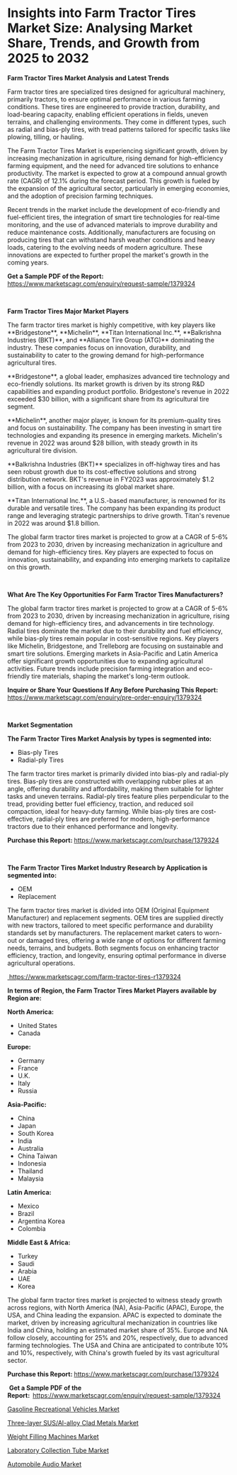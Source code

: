 <p><h1>Insights into Farm Tractor Tires Market Size: Analysing Market Share, Trends, and Growth from 2025 to 2032</h1></p><p><strong>Farm Tractor Tires Market Analysis and Latest Trends</strong></p>
<p><p>Farm tractor tires are specialized tires designed for agricultural machinery, primarily tractors, to ensure optimal performance in various farming conditions. These tires are engineered to provide traction, durability, and load-bearing capacity, enabling efficient operations in fields, uneven terrains, and challenging environments. They come in different types, such as radial and bias-ply tires, with tread patterns tailored for specific tasks like plowing, tilling, or hauling.</p><p>The Farm Tractor Tires Market is experiencing significant growth, driven by increasing mechanization in agriculture, rising demand for high-efficiency farming equipment, and the need for advanced tire solutions to enhance productivity. The market is expected to grow at a compound annual growth rate (CAGR) of 12.1% during the forecast period. This growth is fueled by the expansion of the agricultural sector, particularly in emerging economies, and the adoption of precision farming techniques.</p><p>Recent trends in the market include the development of eco-friendly and fuel-efficient tires, the integration of smart tire technologies for real-time monitoring, and the use of advanced materials to improve durability and reduce maintenance costs. Additionally, manufacturers are focusing on producing tires that can withstand harsh weather conditions and heavy loads, catering to the evolving needs of modern agriculture. These innovations are expected to further propel the market's growth in the coming years.</p></p>
<p><strong>Get a Sample PDF of the Report:&nbsp;</strong> <a href="https://www.marketscagr.com/enquiry/request-sample/1379324?utm_campaign=1920&utm_medium=2&utm_source=Github&utm_content=ia&utm_term=21012025&utm_id=farm-tractor-tires">https://www.marketscagr.com/enquiry/request-sample/1379324</a></p>
<p>&nbsp;</p>
<p><strong>Farm Tractor Tires Major Market Players</strong></p>
<p><p>The farm tractor tires market is highly competitive, with key players like **Bridgestone**, **Michelin**, **Titan International Inc.**, **Balkrishna Industries (BKT)**, and **Alliance Tire Group (ATG)** dominating the industry. These companies focus on innovation, durability, and sustainability to cater to the growing demand for high-performance agricultural tires.</p><p>**Bridgestone**, a global leader, emphasizes advanced tire technology and eco-friendly solutions. Its market growth is driven by its strong R&D capabilities and expanding product portfolio. Bridgestone's revenue in 2022 exceeded $30 billion, with a significant share from its agricultural tire segment.</p><p>**Michelin**, another major player, is known for its premium-quality tires and focus on sustainability. The company has been investing in smart tire technologies and expanding its presence in emerging markets. Michelin's revenue in 2022 was around $28 billion, with steady growth in its agricultural tire division.</p><p>**Balkrishna Industries (BKT)** specializes in off-highway tires and has seen robust growth due to its cost-effective solutions and strong distribution network. BKT's revenue in FY2023 was approximately $1.2 billion, with a focus on increasing its global market share.</p><p>**Titan International Inc.**, a U.S.-based manufacturer, is renowned for its durable and versatile tires. The company has been expanding its product range and leveraging strategic partnerships to drive growth. Titan's revenue in 2022 was around $1.8 billion.</p><p>The global farm tractor tires market is projected to grow at a CAGR of 5-6% from 2023 to 2030, driven by increasing mechanization in agriculture and demand for high-efficiency tires. Key players are expected to focus on innovation, sustainability, and expanding into emerging markets to capitalize on this growth.</p></p>
<p>&nbsp;</p>
<p><strong>What Are The Key Opportunities For Farm Tractor Tires Manufacturers?</strong></p>
<p><p>The global farm tractor tires market is projected to grow at a CAGR of 5-6% from 2023 to 2030, driven by increasing mechanization in agriculture, rising demand for high-efficiency tires, and advancements in tire technology. Radial tires dominate the market due to their durability and fuel efficiency, while bias-ply tires remain popular in cost-sensitive regions. Key players like Michelin, Bridgestone, and Trelleborg are focusing on sustainable and smart tire solutions. Emerging markets in Asia-Pacific and Latin America offer significant growth opportunities due to expanding agricultural activities. Future trends include precision farming integration and eco-friendly tire materials, shaping the market's long-term outlook.</p></p>
<p><strong>Inquire or Share Your Questions If Any Before Purchasing This Report:</strong> <a href="https://www.marketscagr.com/enquiry/pre-order-enquiry/1379324?utm_campaign=1920&utm_medium=2&utm_source=Github&utm_content=ia&utm_term=21012025&utm_id=farm-tractor-tires">https://www.marketscagr.com/enquiry/pre-order-enquiry/1379324</a></p>
<p>&nbsp;</p>
<p><strong>Market Segmentation</strong></p>
<p><strong>The Farm Tractor Tires Market Analysis by types is segmented into:</strong></p>
<p><ul><li>Bias-ply Tires</li><li>Radial-ply Tires</li></ul></p>
<p><p>The farm tractor tires market is primarily divided into bias-ply and radial-ply tires. Bias-ply tires are constructed with overlapping rubber plies at an angle, offering durability and affordability, making them suitable for lighter tasks and uneven terrains. Radial-ply tires feature plies perpendicular to the tread, providing better fuel efficiency, traction, and reduced soil compaction, ideal for heavy-duty farming. While bias-ply tires are cost-effective, radial-ply tires are preferred for modern, high-performance tractors due to their enhanced performance and longevity.</p></p>
<p><strong>Purchase this Report:&nbsp;</strong><a href="https://www.marketscagr.com/purchase/1379324?utm_campaign=1920&utm_medium=2&utm_source=Github&utm_content=ia&utm_term=21012025&utm_id=farm-tractor-tires">https://www.marketscagr.com/purchase/1379324</a></p>
<p>&nbsp;</p>
<p><strong>The Farm Tractor Tires Market Industry Research by Application is segmented into:</strong></p>
<p><ul><li>OEM</li><li>Replacement</li></ul></p>
<p><p>The farm tractor tires market is divided into OEM (Original Equipment Manufacturer) and replacement segments. OEM tires are supplied directly with new tractors, tailored to meet specific performance and durability standards set by manufacturers. The replacement market caters to worn-out or damaged tires, offering a wide range of options for different farming needs, terrains, and budgets. Both segments focus on enhancing tractor efficiency, traction, and longevity, ensuring optimal performance in diverse agricultural operations.</p></p>
<p><a href="https://www.marketscagr.com/farm-tractor-tires-r1379324?utm_campaign=1920&utm_medium=2&utm_source=Github&utm_content=ia&utm_term=21012025&utm_id=farm-tractor-tires">&nbsp;https://www.marketscagr.com/farm-tractor-tires-r1379324</a></p>
<p><strong>In terms of Region, the Farm Tractor Tires Market Players available by Region are:</strong></p>
<p>
    <p> <strong> North America: </strong>
        <ul>
            <li>United States</li>
            <li>Canada</li>
        </ul>
        </p> 
    <p> <strong> Europe: </strong>
        <ul>
            <li>Germany</li>
            <li>France</li>
            <li>U.K.</li>
            <li>Italy</li>
            <li>Russia</li>
        </ul>
        </p> 
    <p> <strong> Asia-Pacific: </strong>
        <ul>
            <li>China</li>
            <li>Japan</li>
            <li>South Korea</li>
            <li>India</li>
            <li>Australia</li>
            <li>China Taiwan</li>
            <li>Indonesia</li>
            <li>Thailand</li>
            <li>Malaysia</li>
        </ul>
        </p> 
    <p> <strong> Latin America: </strong>
        <ul>
            <li>Mexico</li>
            <li>Brazil</li>
            <li>Argentina Korea</li>
            <li>Colombia</li>
        </ul>
        </p> 
    <p> <strong> Middle East & Africa: </strong>
        <ul>
            <li>Turkey</li>
            <li>Saudi</li>
            <li>Arabia</li>
            <li>UAE</li>
            <li>Korea</li>
        </ul>
    </p>
    </p>
<p><p>The global farm tractor tires market is projected to witness steady growth across regions, with North America (NA), Asia-Pacific (APAC), Europe, the USA, and China leading the expansion. APAC is expected to dominate the market, driven by increasing agricultural mechanization in countries like India and China, holding an estimated market share of 35%. Europe and NA follow closely, accounting for 25% and 20%, respectively, due to advanced farming technologies. The USA and China are anticipated to contribute 10% and 10%, respectively, with China's growth fueled by its vast agricultural sector.</p></p>
<p><strong>Purchase this Report: </strong><a href="https://www.marketscagr.com/purchase/1379324?utm_campaign=1920&utm_medium=2&utm_source=Github&utm_content=ia&utm_term=21012025&utm_id=farm-tractor-tires">https://www.marketscagr.com/purchase/1379324</a></p>
<p>&nbsp;<strong>Get a Sample PDF of the Report:&nbsp;&nbsp;</strong><a href="https://www.marketscagr.com/enquiry/request-sample/1379324?utm_campaign=1920&utm_medium=2&utm_source=Github&utm_content=ia&utm_term=21012025&utm_id=farm-tractor-tires">https://www.marketscagr.com/enquiry/request-sample/1379324</a></p>
<p><strong></strong></p>
<p><p><a href="https://www.linkedin.com/pulse/based-recent-analysis-gasoline-recreational-vehicles-market-km8qf?utm_campaign=1920&utm_medium=2&utm_source=Github&utm_content=ia&utm_term=21012025&utm_id=farm-tractor-tires">Gasoline Recreational Vehicles Market</a></p><p><a href="https://www.linkedin.com/pulse/three-layer-susal-alloy-clad-metals-market-size-status-6oa8c?utm_campaign=1920&utm_medium=2&utm_source=Github&utm_content=ia&utm_term=21012025&utm_id=farm-tractor-tires">Three-layer SUS/Al-alloy Clad Metals Market</a></p><p><a href="https://www.linkedin.com/pulse/technological-insights-growth-trends-weight-filling-uansc?utm_campaign=1920&utm_medium=2&utm_source=Github&utm_content=ia&utm_term=21012025&utm_id=farm-tractor-tires">Weight Filling Machines Market</a></p><p><a href="https://www.linkedin.com/pulse/digital-transformation-laboratory-collection-tube-industry-anmnf?utm_campaign=1920&utm_medium=2&utm_source=Github&utm_content=ia&utm_term=21012025&utm_id=farm-tractor-tires">Laboratory Collection Tube Market</a></p><p><a href="https://github.com/ChiragRP21/Market-Research-Report-List-7/blob/main/automobile-audio-market.md?utm_campaign=1920&utm_medium=2&utm_source=Github&utm_content=ia&utm_term=21012025&utm_id=farm-tractor-tires">Automobile Audio Market</a></p></p>